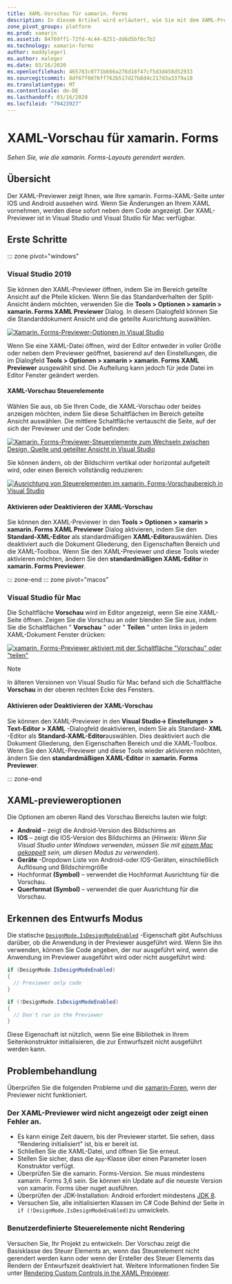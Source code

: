 ```yaml
---
title: XAML-Vorschau für xamarin. Forms
description: In diesem Artikel wird erläutert, wie Sie mit dem XAML-Previewer ihre xamarin. Forms-Layouts anzeigen, die bei der Typisierungs Darstellung gerendert Der XAML-Previewer ist in Visual Studio 2019 und Visual Studio 2019 für Mac verfügbar.
zone_pivot_groups: platform
ms.prod: xamarin
ms.assetid: 84769ff1-72fd-4c44-8251-dd6d5bf8c7b2
ms.technology: xamarin-forms
author: maddyleger1
ms.author: maleger
ms.date: 03/16/2020
ms.openlocfilehash: 465783c0771b666a276d18f47cf5d3d458d52933
ms.sourcegitcommit: 8df67f0d76ff762b517d27b8d4c217d3a3379a18
ms.translationtype: MT
ms.contentlocale: de-DE
ms.lasthandoff: 03/16/2020
ms.locfileid: "79423927"
---
```

# <a name="xaml-previewer-for-xamarinforms"></a>XAML-Vorschau für xamarin. Forms

_Sehen Sie, wie die xamarin. Forms-Layouts gerendert werden._

## <a name="overview"></a>Übersicht

Der XAML-Previewer zeigt Ihnen, wie Ihre xamarin. Forms-XAML-Seite unter IOS und Android aussehen wird. Wenn Sie Änderungen an Ihrem XAML vornehmen, werden diese sofort neben dem Code angezeigt. Der XAML-Previewer ist in Visual Studio und Visual Studio für Mac verfügbar.

## <a name="getting-started"></a>Erste Schritte

::: zone pivot="windows"

### <a name="visual-studio-2019"></a>Visual Studio 2019

Sie können den XAML-Previewer öffnen, indem Sie im Bereich geteilte Ansicht auf die Pfeile klicken. Wenn Sie das Standardverhalten der Split-Ansicht ändern möchten, verwenden Sie die **Tools > Optionen > xamarin > xamarin. Forms XAML Previewer** Dialog. In diesem Dialogfeld können Sie die Standarddokument Ansicht und die geteilte Ausrichtung auswählen.

[![Xamarin. Forms-Previewer-Optionen in Visual Studio](xaml-previewer-images/xamlp-options-vs-sm.png "Xamarin. Forms-Previewer-Optionen in Visual Studio")](xaml-previewer-images/xamlp-options-vs-lg.png#lightbox)

Wenn Sie eine XAML-Datei öffnen, wird der Editor entweder in voller Größe oder neben dem Previewer geöffnet, basierend auf den Einstellungen, die im Dialogfeld **Tools > Optionen > xamarin > xamarin. Forms XAML Previewer** ausgewählt sind. Die Aufteilung kann jedoch für jede Datei im Editor Fenster geändert werden.

#### <a name="xaml-preview-controls"></a>XAML-Vorschau Steuerelemente

Wählen Sie aus, ob Sie Ihren Code, die XAML-Vorschau oder beides anzeigen möchten, indem Sie diese Schaltflächen im Bereich geteilte Ansicht auswählen. Die mittlere Schaltfläche vertauscht die Seite, auf der sich der Previewer und der Code befinden:

[![Xamarin. Forms-Previewer-Steuerelemente zum Wechseln zwischen Design, Quelle und geteilter Ansicht in Visual Studio](xaml-previewer-images/xamlp-controls-splitview-vs-sm.png "Xamarin. Forms-Previewer-Steuerelemente zum Wechseln zwischen Design, Quelle und geteilter Ansicht in Visual Studio")](xaml-previewer-images/xamlp-controls-splitview-vs-lg.png#lightbox)

Sie können ändern, ob der Bildschirm vertikal oder horizontal aufgeteilt wird, oder einen Bereich vollständig reduzieren:

[![Ausrichtung von Steuerelementen im xamarin. Forms-Vorschaubereich in Visual Studio](xaml-previewer-images/xamlp-controls-orientation-vs-sm.png "Ausrichtung von Steuerelementen im xamarin. Forms-Vorschaubereich in Visual Studio")](xaml-previewer-images/xamlp-controls-orientation-vs-lg.png#lightbox)

#### <a name="enable-or-disable-the-xaml-previewer"></a>Aktivieren oder Deaktivieren der XAML-Vorschau

Sie können den XAML-Previewer in den **Tools > Optionen > xamarin > xamarin. Forms XAML Previewer** Dialog aktivieren, indem Sie den **Standard-XML-Editor** als standardmäßigen **XAML-Editor**auswählen. Dies deaktiviert auch die Dokument Gliederung, den Eigenschaften Bereich und die XAML-Toolbox. Wenn Sie den XAML-Previewer und diese Tools wieder aktivieren möchten, ändern Sie den **standardmäßigen XAML-Editor** in **xamarin. Forms Previewer**.

::: zone-end
::: zone pivot="macos"

### <a name="visual-studio-for-mac"></a>Visual Studio für Mac

Die Schaltfläche **Vorschau** wird im Editor angezeigt, wenn Sie eine XAML-Seite öffnen. Zeigen Sie die Vorschau an oder blenden Sie Sie aus, indem Sie die Schaltflächen " **Vorschau** " oder " **Teilen** " unten links in jedem XAML-Dokument Fenster drücken:

[![xamarin. Forms-Previewer aktiviert mit der Schaltfläche "Vorschau" oder "teilen"](xaml-previewer-images/xamlp-list-sml.png)](xaml-previewer-images/xamlp-list.png#lightbox)

> [!NOTE]
> In älteren Versionen von Visual Studio für Mac befand sich die Schaltfläche **Vorschau** in der oberen rechten Ecke des Fensters.

#### <a name="enable-or-disable-the-xaml-previewer"></a>Aktivieren oder Deaktivieren der XAML-Vorschau

Sie können den XAML-Previewer in den **Visual Studio-> Einstellungen > Text-Editor > XAML** -Dialogfeld deaktivieren, indem Sie als Standard- **XML** -Editor als **Standard-XAML-Editor**auswählen. Dies deaktiviert auch die Dokument Gliederung, den Eigenschaften Bereich und die XAML-Toolbox. Wenn Sie den XAML-Previewer und diese Tools wieder aktivieren möchten, ändern Sie den **standardmäßigen XAML-Editor** in **xamarin. Forms Previewer**.

::: zone-end

## <a name="xaml-previewer-options"></a>XAML-previeweroptionen

Die Optionen am oberen Rand des Vorschau Bereichs lauten wie folgt:

* **Android** – zeigt die Android-Version des Bildschirms an
* **IOS** – zeigt die IOS-Version des Bildschirms an (*Hinweis: Wenn Sie Visual Studio unter Windows verwenden, müssen Sie mit [einem Mac gekoppelt](~/ios/get-started/installation/windows/connecting-to-mac/index.md) sein, um diesen Modus zu verwenden*).
* **Geräte** -Dropdown Liste von Android-oder IOS-Geräten, einschließlich Auflösung und Bildschirmgröße
* Hochformat **(Symbol)** – verwendet die Hochformat Ausrichtung für die Vorschau.
* **Querformat (Symbol)** – verwendet die quer Ausrichtung für die Vorschau.

## <a name="detect-design-mode"></a>Erkennen des Entwurfs Modus

Die statische [`DesignMode.IsDesignModeEnabled`](xref:Xamarin.Forms.DesignMode.IsDesignModeEnabled) -Eigenschaft gibt Aufschluss darüber, ob die Anwendung in der Previewer ausgeführt wird. Wenn Sie ihn verwenden, können Sie Code angeben, der nur ausgeführt wird, wenn die Anwendung im Previewer ausgeführt wird oder nicht ausgeführt wird:

```csharp
if (DesignMode.IsDesignModeEnabled)
{
  // Previewer only code  
}

if (!DesignMode.IsDesignModeEnabled)
{
  // Don't run in the Previewer  
}
```

Diese Eigenschaft ist nützlich, wenn Sie eine Bibliothek in Ihrem Seitenkonstruktor initialisieren, die zur Entwurfszeit nicht ausgeführt werden kann.

## <a name="troubleshooting"></a>Problembehandlung

Überprüfen Sie die folgenden Probleme und die [xamarin-Foren](https://forums.xamarin.com/categories/xamarin-forms), wenn der Previewer nicht funktioniert.

### <a name="xaml-previewer-isnt-showing-or-shows-an-error"></a>Der XAML-Previewer wird nicht angezeigt oder zeigt einen Fehler an.

* Es kann einige Zeit dauern, bis der Previewer startet. Sie sehen, dass "Rendering initialisiert" ist, bis er bereit ist.
* Schließen Sie die XAML-Datei, und öffnen Sie Sie erneut.
* Stellen Sie sicher, dass die `App`-Klasse über einen Parameter losen Konstruktor verfügt.
* Überprüfen Sie die xamarin. Forms-Version. Sie muss mindestens xamarin. Forms 3,6 sein. Sie können ein Update auf die neueste Version von xamarin. Forms über nuget ausführen.
* Überprüfen der JDK-Installation: Android erfordert mindestens [JDK 8](https://www.oracle.com/technetwork/java/javase/downloads/index.html).
* Versuchen Sie, alle initialisierten Klassen im C# Code Behind der Seite in `if (!DesignMode.IsDesignModeEnabled)`zu umwickeln.

### <a name="custom-controls-arent-rendering"></a>Benutzerdefinierte Steuerelemente nicht Rendering

Versuchen Sie, Ihr Projekt zu entwickeln. Der Vorschau zeigt die Basisklasse des Steuer Elements an, wenn das Steuerelement nicht gerendert werden kann oder wenn der Ersteller des Steuer Elements das Rendern der Entwurfszeit deaktiviert hat. Weitere Informationen finden Sie unter [Rendering Custom Controls in the XAML Previewer](render-custom-controls.md).
